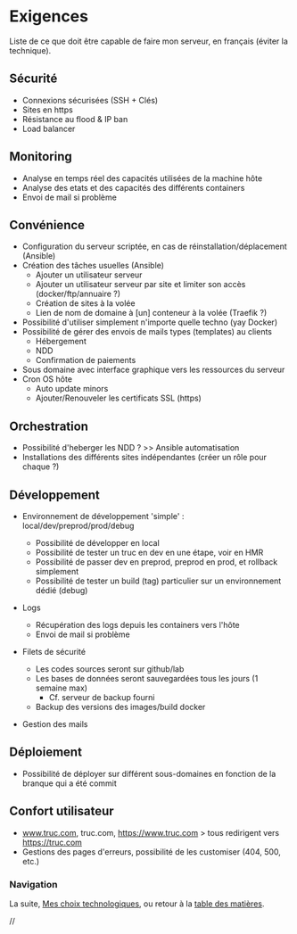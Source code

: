 # Exigences

Liste de ce que doit être capable de faire mon serveur, en français (éviter la technique).



## Sécurité

- Connexions sécurisées (SSH + Clés)
- Sites en https
- Résistance au flood & IP ban
- Load balancer



## Monitoring

- Analyse en temps réel des capacités utilisées de la machine hôte
- Analyse des etats et des capacités des différents containers
- Envoi de mail si problème



## Convénience

- Configuration du serveur scriptée, en cas de réinstallation/déplacement (Ansible)
- Création des tâches usuelles (Ansible)
 	-	Ajouter un utilisateur serveur
    - Ajouter un utilisateur serveur par site et limiter son accès (docker/ftp/annuaire ?)
	- Création de sites à la volée
	- Lien de nom de domaine à [un] conteneur à la volée (Traefik ?)
- Possibilité d'utiliser simplement n'importe quelle techno (yay Docker)
- Possibilité de gérer des envois de mails types (templates) au clients
	- Hébergement
	- NDD
	- Confirmation de paiements
- Sous domaine avec interface graphique vers les ressources du serveur
- Cron OS hôte
  - Auto update minors
  - Ajouter/Renouveler les certificats SSL (https)


## Orchestration

- Possibilité d'heberger les NDD ? >> Ansible automatisation
- Installations des différents sites indépendantes (créer un rôle pour chaque ?)



## Développement

- Environnement de développement 'simple' : local/dev/preprod/prod/debug
	- Possibilité de développer en local
	- Possibilité de tester un truc en dev en une étape, voir en HMR
	- Possibilité de passer dev en preprod, preprod en prod, et rollback simplement
	- Possibilité de tester un build (tag) particulier sur un environnement dédié (debug)
	
- Logs
	- Récupération des logs depuis les containers vers l'hôte
	- Envoi de mail si problème
	
- Filets de sécurité
	- Les codes sources seront sur github/lab
	- Les bases de données seront sauvegardées tous les jours (1 semaine max)
		- Cf. serveur de backup fourni
	- Backup des versions des images/build docker

- Gestion des mails



## Déploiement

- Possibilité de déployer sur différent sous-domaines en fonction de la branque qui a été commit



## Confort utilisateur

- www.truc.com, truc.com, https://www.truc.com > tous redirigent vers https://truc.com
- Gestions des pages d'erreurs, possibilité de les customiser (404, 500, etc.)




### Navigation

La suite, [Mes choix technologiques](/docs/10-Choix-technologiques.md), ou retour à la [table des matières](https://github.com/youpiwaza/notes-serveur).






































//